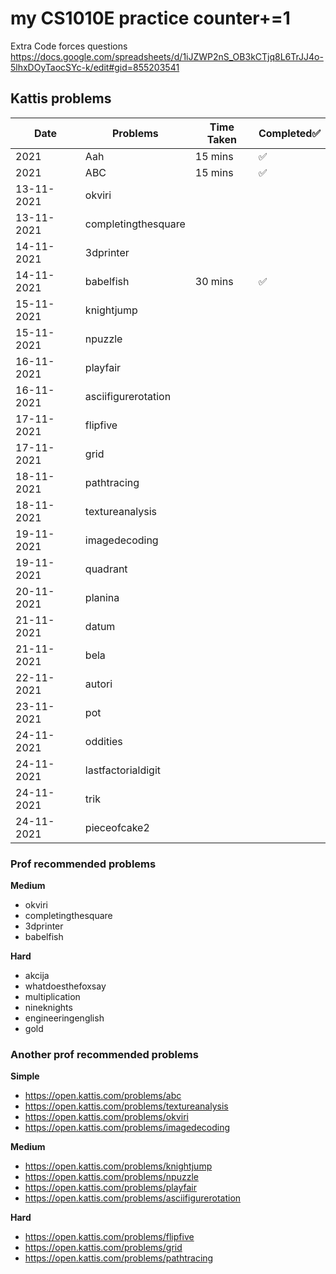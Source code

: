 # my CS1010E practice counter+=1

Extra Code forces questions
https://docs.google.com/spreadsheets/d/1iJZWP2nS_OB3kCTjq8L6TrJJ4o-5lhxDOyTaocSYc-k/edit#gid=855203541

## Kattis problems

| Date       | Problems            | Time Taken | Completed✅ |
| ---------- | ------------------- | ---------- | ---------- |
| 2021       | Aah                 | 15 mins    | ✅          |
| 2021       | ABC                 | 15 mins    | ✅          |
| 13-11-2021 | okviri              |            |            |
| 13-11-2021 | completingthesquare |            |            |
| 14-11-2021 | 3dprinter           |            |            |
| 14-11-2021 | babelfish           | 30 mins    | ✅          |
| 15-11-2021 | knightjump          |            |            |
| 15-11-2021 | npuzzle             |            |            |
| 16-11-2021 | playfair            |            |            |
| 16-11-2021 | asciifigurerotation |            |            |
| 17-11-2021 | flipfive            |            |            |
| 17-11-2021 | grid                |            |            |
| 18-11-2021 | pathtracing         |            |            |
| 18-11-2021 | textureanalysis     |            |            |
| 19-11-2021 | imagedecoding       |            |            |
| 19-11-2021 | quadrant            |            |            |
| 20-11-2021 | planina             |            |            |
| 21-11-2021 | datum               |            |            |
| 21-11-2021 | bela                |            |            |
| 22-11-2021 | autori              |            |            |
| 23-11-2021 | pot                 |            |            |
| 24-11-2021 | oddities            |            |            |
| 24-11-2021 | lastfactorialdigit  |            |            |
| 24-11-2021 | trik                |            |            |
| 24-11-2021 | pieceofcake2        |            |            |

### Prof recommended problems

__Medium__

+ okviri
+ completingthesquare
+ 3dprinter
+ babelfish

__Hard__

+ akcija
+ whatdoesthefoxsay
+ multiplication
+ nineknights
+ engineeringenglish
+ gold

### Another prof recommended problems

__Simple__

+ https://open.kattis.com/problems/abc
+ https://open.kattis.com/problems/textureanalysis
+ https://open.kattis.com/problems/okviri
+ https://open.kattis.com/problems/imagedecoding
  
__Medium__

+ https://open.kattis.com/problems/knightjump
+ https://open.kattis.com/problems/npuzzle
+ https://open.kattis.com/problems/playfair
+ https://open.kattis.com/problems/asciifigurerotation
  
__Hard__

+ https://open.kattis.com/problems/flipfive
+ https://open.kattis.com/problems/grid
+ https://open.kattis.com/problems/pathtracing




